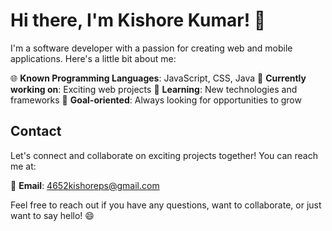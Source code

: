 # Hi there, I'm Kishore Kumar! 👋

I'm a software developer with a passion for creating web and mobile applications. Here's a little bit about me:

🌐 **Known Programming Languages**: JavaScript, CSS, Java
🚀 **Currently working on**: Exciting web projects
🌱 **Learning**: New technologies and frameworks
🎯 **Goal-oriented**: Always looking for opportunities to grow

## Contact

Let's connect and collaborate on exciting projects together! You can reach me at:

📧 **Email**: 4652kishoreps@gmail.com

Feel free to reach out if you have any questions, want to collaborate, or just want to say hello! 😄
